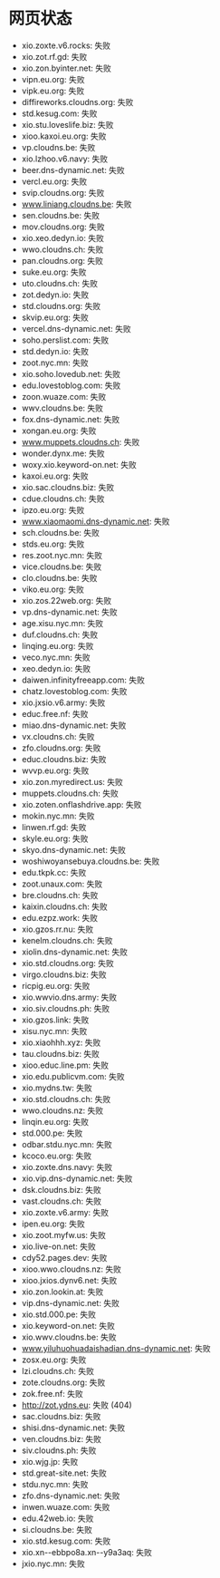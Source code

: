 # 网页状态
- xio.zoxte.v6.rocks: 失败
- xio.zot.rf.gd: 失败
- xio.zon.byinter.net: 失败
- vipn.eu.org: 失败
- vipk.eu.org: 失败
- diffireworks.cloudns.org: 失败
- std.kesug.com: 失败
- xio.stu.loveslife.biz: 失败
- xioo.kaxoi.eu.org: 失败
- vp.cloudns.be: 失败
- xio.lzhoo.v6.navy: 失败
- beer.dns-dynamic.net: 失败
- vercl.eu.org: 失败
- svip.cloudns.org: 失败
- www.liniang.cloudns.be: 失败
- sen.cloudns.be: 失败
- mov.cloudns.org: 失败
- xio.xeo.dedyn.io: 失败
- wwo.cloudns.ch: 失败
- pan.cloudns.org: 失败
- suke.eu.org: 失败
- uto.cloudns.ch: 失败
- zot.dedyn.io: 失败
- std.cloudns.org: 失败
- skvip.eu.org: 失败
- vercel.dns-dynamic.net: 失败
- soho.perslist.com: 失败
- std.dedyn.io: 失败
- zoot.nyc.mn: 失败
- xio.soho.lovedub.net: 失败
- edu.lovestoblog.com: 失败
- zoon.wuaze.com: 失败
- wwv.cloudns.be: 失败
- fox.dns-dynamic.net: 失败
- xongan.eu.org: 失败
- www.muppets.cloudns.ch: 失败
- wonder.dynx.me: 失败
- woxy.xio.keyword-on.net: 失败
- kaxoi.eu.org: 失败
- xio.sac.cloudns.biz: 失败
- cdue.cloudns.ch: 失败
- ipzo.eu.org: 失败
- www.xiaomaomi.dns-dynamic.net: 失败
- sch.cloudns.be: 失败
- stds.eu.org: 失败
- res.zoot.nyc.mn: 失败
- vice.cloudns.be: 失败
- clo.cloudns.be: 失败
- viko.eu.org: 失败
- xio.zos.22web.org: 失败
- vp.dns-dynamic.net: 失败
- age.xisu.nyc.mn: 失败
- duf.cloudns.ch: 失败
- linqing.eu.org: 失败
- veco.nyc.mn: 失败
- xeo.dedyn.io: 失败
- daiwen.infinityfreeapp.com: 失败
- chatz.lovestoblog.com: 失败
- xio.jxsio.v6.army: 失败
- educ.free.nf: 失败
- miao.dns-dynamic.net: 失败
- vx.cloudns.ch: 失败
- zfo.cloudns.org: 失败
- educ.cloudns.biz: 失败
- wvvp.eu.org: 失败
- xio.zon.myredirect.us: 失败
- muppets.cloudns.ch: 失败
- xio.zoten.onflashdrive.app: 失败
- mokin.nyc.mn: 失败
- linwen.rf.gd: 失败
- skyle.eu.org: 失败
- skyo.dns-dynamic.net: 失败
- woshiwoyansebuya.cloudns.be: 失败
- edu.tkpk.cc: 失败
- zoot.unaux.com: 失败
- bre.cloudns.ch: 失败
- kaixin.cloudns.ch: 失败
- edu.ezpz.work: 失败
- xio.gzos.rr.nu: 失败
- kenelm.cloudns.ch: 失败
- xiolin.dns-dynamic.net: 失败
- xio.std.cloudns.org: 失败
- virgo.cloudns.biz: 失败
- ricpig.eu.org: 失败
- xio.wwvio.dns.army: 失败
- xio.siv.cloudns.ph: 失败
- xio.gzos.link: 失败
- xisu.nyc.mn: 失败
- xio.xiaohhh.xyz: 失败
- tau.cloudns.biz: 失败
- xioo.educ.line.pm: 失败
- xio.edu.publicvm.com: 失败
- xio.mydns.tw: 失败
- xio.std.cloudns.ch: 失败
- wwo.cloudns.nz: 失败
- linqin.eu.org: 失败
- std.000.pe: 失败
- odbar.stdu.nyc.mn: 失败
- kcoco.eu.org: 失败
- xio.zoxte.dns.navy: 失败
- xio.vip.dns-dynamic.net: 失败
- dsk.cloudns.biz: 失败
- vast.cloudns.ch: 失败
- xio.zoxte.v6.army: 失败
- ipen.eu.org: 失败
- xio.zoot.myfw.us: 失败
- xio.live-on.net: 失败
- cdy52.pages.dev: 失败
- xioo.wwo.cloudns.nz: 失败
- xioo.jxios.dynv6.net: 失败
- xio.zon.lookin.at: 失败
- vip.dns-dynamic.net: 失败
- xio.std.000.pe: 失败
- xio.keyword-on.net: 失败
- xio.wwv.cloudns.be: 失败
- www.yiluhuohuadaishadian.dns-dynamic.net: 失败
- zosx.eu.org: 失败
- lzi.cloudns.ch: 失败
- zote.cloudns.org: 失败
- zok.free.nf: 失败
- http://zot.ydns.eu: 失败 (404)
- sac.cloudns.biz: 失败
- shisi.dns-dynamic.net: 失败
- ven.cloudns.biz: 失败
- siv.cloudns.ph: 失败
- xio.wjg.jp: 失败
- std.great-site.net: 失败
- stdu.nyc.mn: 失败
- zfo.dns-dynamic.net: 失败
- inwen.wuaze.com: 失败
- edu.42web.io: 失败
- si.cloudns.be: 失败
- xio.std.kesug.com: 失败
- xio.xn--ebbpo8a.xn--y9a3aq: 失败
- jxio.nyc.mn: 失败
